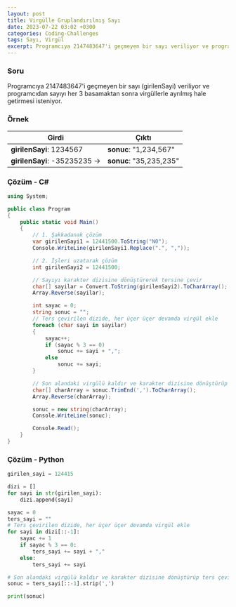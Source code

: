 ```yaml
---
layout: post
title: Virgülle Gruplandırılmış Sayı
date: 2023-07-22 03:02 +0300
categories: Coding-Challenges
tags: Sayı, Virgül
excerpt: Programcıya 2147483647'i geçmeyen bir sayı veriliyor ve programcıdan sayıyı her 3 basamaktan sonra virgüllerle ayrılmış hale getirmesi isteniyor...
---
```


### Soru

Programcıya 2147483647'i geçmeyen bir sayı (girilenSayi) veriliyor ve programcıdan sayıyı her 3 basamaktan sonra virgüllerle ayrılmış hale getirmesi isteniyor.

### Örnek

| Girdi                         | Çıktı                   |
| ----------------------------- | ----------------------- |
| **girilenSayi**: 1234567      | **sonuc**: "1,234,567"  |
| **girilenSayi**: -35235235 -> | **sonuc**: "35,235,235" |

### Çözüm - C#

```csharp
using System;

public class Program
{
    public static void Main()
    {
        // 1. Şakkadanak çözüm
        var girilenSayi1 = 12441500.ToString("N0");
        Console.WriteLine(girilenSayi1.Replace(".", ","));

        // 2. İşleri uzatarak çözüm
        int girilenSayi2 = 12441500;

        // Sayıyı karakter dizisine dönüştürerek tersine çevir
        char[] sayilar = Convert.ToString(girilenSayi2).ToCharArray();
        Array.Reverse(sayilar);

        int sayac = 0;
        string sonuc = "";
        // Ters çevirilen dizide, her üçer üçer devamda virgül ekle
        foreach (char sayi in sayilar)
        {
            sayac++;
            if (sayac % 3 == 0)
                sonuc += sayi + ",";
            else
                sonuc += sayi;
        }

        // Son alandaki virgülü kaldır ve karakter dizisine dönüştürüp ters çevir
        char[] charArray = sonuc.TrimEnd(',').ToCharArray();
        Array.Reverse(charArray);

        sonuc = new string(charArray);
        Console.WriteLine(sonuc);

        Console.Read();
    }
}
```

### Çözüm - Python

```python
girilen_sayi = 124415

dizi = []
for sayi in str(girilen_sayi):
    dizi.append(sayi)

sayac = 0
ters_sayi = ""
# Ters çevirilen dizide, her üçer üçer devamda virgül ekle
for sayi in dizi[::-1]:
    sayac += 1
    if sayac % 3 == 0:
        ters_sayi += sayi + ","
    else:
        ters_sayi += sayi

# Son alandaki virgülü kaldır ve karakter dizisine dönüştürüp ters çevir
sonuc = ters_sayi[::-1].strip(',')

print(sonuc)
```
